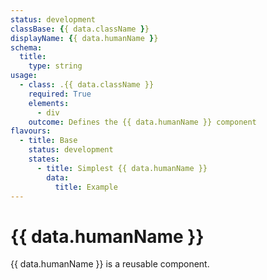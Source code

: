 ```yaml
---
status: development
classBase: {{ data.className }}
displayName: {{ data.humanName }}
schema:
  title:
    type: string
usage:
  - class: .{{ data.className }}
    required: True
    elements:
      - div
    outcome: Defines the {{ data.humanName }} component
flavours:
  - title: Base
    status: development
    states:
      - title: Simplest {{ data.humanName }}
        data:
          title: Example
---
```


# {{ data.humanName }}

{{ data.humanName }} is a reusable component.
